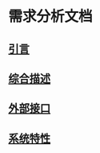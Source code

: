 # 需求分析文档

## [引言](requirements/introduction.md)

## [综合描述](requirements/description.md)

## [外部接口](requirements/interfaces.md)

## [系统特性](requirements/features.md)